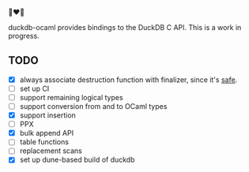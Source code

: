 🦆❤️🐫

duckdb-ocaml provides bindings to the DuckDB C API. This is a work in progress.

## TODO

- [x] always associate destruction function with finalizer, since it's [safe](https://github.com/duckdb/duckdb/blob/0959644c1d57409e78d2fae0262f792921a54c55/src/main/capi/prepared-c.cpp#L390).
- [ ] set up CI
- [ ] support remaining logical types
- [ ] support conversion from and to OCaml types
- [x] support insertion
- [ ] PPX
- [x] bulk append API
- [ ] table functions
- [ ] replacement scans
- [x] set up dune-based build of duckdb
